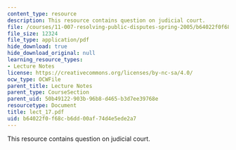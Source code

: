 ```yaml
---
content_type: resource
description: This resource contains question on judicial court.
file: /courses/11-007-resolving-public-disputes-spring-2005/b64022f0f68cb6dd00af74d4e5ede2a7_lect_17.pdf
file_size: 12324
file_type: application/pdf
hide_download: true
hide_download_original: null
learning_resource_types:
- Lecture Notes
license: https://creativecommons.org/licenses/by-nc-sa/4.0/
ocw_type: OCWFile
parent_title: Lecture Notes
parent_type: CourseSection
parent_uid: 50b49122-903b-96b8-d465-b3d7ee39768e
resourcetype: Document
title: lect_17.pdf
uid: b64022f0-f68c-b6dd-00af-74d4e5ede2a7
---
```

This resource contains question on judicial court.
